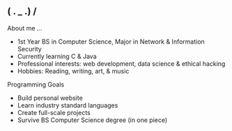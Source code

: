 ## ( . _ .) /  

About me ... 
- 1st Year BS in Computer Science, Major in Network & Information Security
- Currently learning C & Java
- Professional interests: web development, data science & ethical hacking
- Hobbies: Reading, writing, art, & music

Programming Goals 
- Build personal website
- Learn industry standard languages
- Create full-scale projects
- Survive BS Computer Science degree (in one piece) 

<!--
**n-abog/n-abog** is a ✨ _special_ ✨ repository because its `README.md` (this file) appears on your GitHub profile.

Here are some ideas to get you started:

- 🔭 I’m currently working on ...
- 🌱 I’m currently learning ...
- 👯 I’m looking to collaborate on ...
- 🤔 I’m looking for help with ...
- 💬 Ask me about ...
- 📫 How to reach me: ...
- 😄 Pronouns: ...
- ⚡ Fun fact: ...
-->
